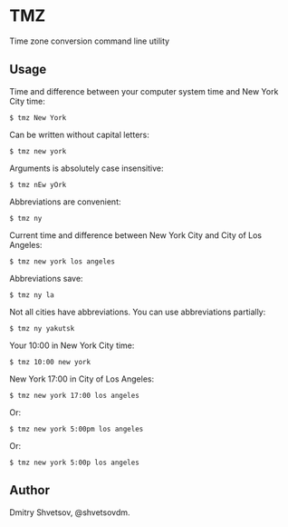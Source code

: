# TMZ

Time zone conversion command line utility

## Usage

Time and difference between your computer system time and New York City time:

    $ tmz New York

Can be written without capital letters:

    $ tmz new york

Arguments is absolutely case insensitive:

    $ tmz nEw yOrk

Abbreviations are convenient:

    $ tmz ny

Current time and difference between New York City and City of Los Angeles:

    $ tmz new york los angeles

Abbreviations save:

    $ tmz ny la

Not all cities have abbreviations. You can use abbreviations partially:

    $ tmz ny yakutsk

Your 10:00 in New York City time:

    $ tmz 10:00 new york

New York 17:00 in City of Los Angeles:

    $ tmz new york 17:00 los angeles

Or:

    $ tmz new york 5:00pm los angeles

Or:

    $ tmz new york 5:00p los angeles

## Author

Dmitry Shvetsov, @shvetsovdm.
